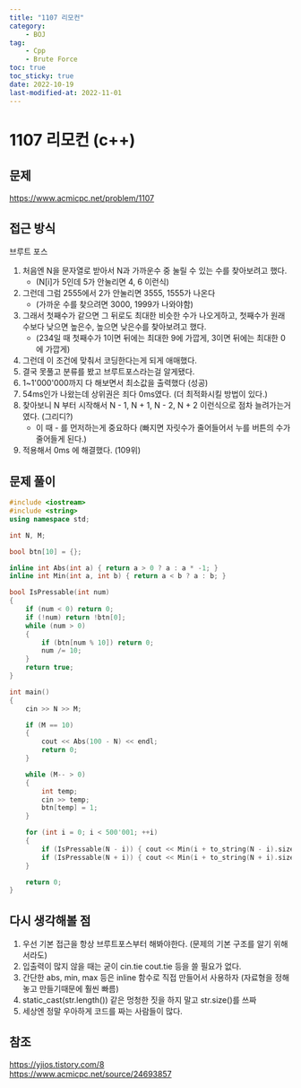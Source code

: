 ```yaml
---
title: "1107 리모컨"
category:
    - BOJ
tag:
    - Cpp
    - Brute Force
toc: true
toc_sticky: true
date: 2022-10-19
last-modified-at: 2022-11-01
---
```


# 1107 리모컨 (c++)

## 문제
https://www.acmicpc.net/problem/1107

## 접근 방식
브루트 포스
1. 처음엔 N을 문자열로 받아서 N과 가까운수 중 눌릴 수 있는 수를 찾아보려고 했다.   
    * (N[i]가 5인데 5가 안눌리면 4, 6 이런식)
2. 그런데 그럼 2555에서 2가 안눌리면 3555, 1555가 나온다
    * (가까운 수를 찾으려면 3000, 1999가 나와야함)
3. 그래서 첫째수가 같으면 그 뒤로도 최대한 비슷한 수가 나오게하고, 첫째수가 원래수보다 낮으면 높은수, 높으면 낮은수를 찾아보려고 했다.
    * (234일 때 첫째수가 1이면 뒤에는 최대한 9에 가깝게, 3이면 뒤에는 최대한 0에 가깝게)
4. 그런데 이 조건에 맞춰서 코딩한다는게 되게 애매했다.
5. 결국 못풀고 분류를 봤고 브루트포스라는걸 알게됐다.
6. 1~1'000'000까지 다 해보면서 최소값을 출력했다 (성공)
7. 54ms인가 나왔는데 상위권은 죄다 0ms였다. (더 최적화시킬 방법이 있다.)
8. 찾아보니 N 부터 시작해서 N - 1, N + 1, N - 2, N + 2 이런식으로 점차 늘려가는거였다. (그리디?)
    * 이 때 - 를 먼저하는게 중요하다 (빠지면 자릿수가 줄어들어서 누를 버튼의 수가 줄어들게 된다.)
9. 적용해서 0ms 에 해결했다. (109위)

## 문제 풀이
```c++
#include <iostream>
#include <string>
using namespace std;

int N, M;

bool btn[10] = {};

inline int Abs(int a) { return a > 0 ? a : a * -1; }
inline int Min(int a, int b) { return a < b ? a : b; }

bool IsPressable(int num)
{
	if (num < 0) return 0;
	if (!num) return !btn[0];
	while (num > 0)
	{
		if (btn[num % 10]) return 0;
		num /= 10;
	}
	return true;
}

int main()
{
	cin >> N >> M;

	if (M == 10)
	{
		cout << Abs(100 - N) << endl;
		return 0;
	}

	while (M-- > 0)
	{
		int temp;
		cin >> temp;
		btn[temp] = 1;
	}

	for (int i = 0; i < 500'001; ++i)
	{
		if (IsPressable(N - i)) { cout << Min(i + to_string(N - i).size(), Abs(100 - N)) << endl; break; }
		if (IsPressable(N + i)) { cout << Min(i + to_string(N + i).size(), Abs(100 - N)) << endl; break; }
	}

	return 0;
}
```

## 다시 생각해볼 점
1. 우선 기본 접근을 항상 브루트포스부터 해봐야한다. (문제의 기본 구조를 알기 위해서라도)
2. 입출력이 많지 않을 때는 굳이 cin.tie cout.tie 등을 쓸 필요가 없다.
3. 간단한 abs, min, max 등은 inline 함수로 직접 만들어서 사용하자 (자료형을 정해놓고 만들기때문에 훨씬 빠름)
4. static_cast<int>(str.length()) 같은 멍청한 짓을 하지 말고 str.size()를 쓰짜
5. 세상엔 정말 우아하게 코드를 짜는 사람들이 많다.

## 참조
https://yjios.tistory.com/8   
https://www.acmicpc.net/source/24693857